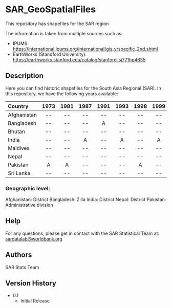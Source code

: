 # SAR_GeoSpatialFiles
This repository has shapefiles for the SAR region

The information is taken from multiple sources such as:
* IPUMS: https://international.ipums.org/international/gis_yrspecific_2nd.shtml
* EarthWorks (Standford University): https://earthworks.stanford.edu/catalog/stanford-sj771hp4635


## Description
Here you can find historic shapefiles for the South Asia Regional (SAR). 
In this repository, we have the following years available:


| Country      | 1973   | 1981  | 1987  | 1991   | 1993      | 1998  | 1999      | 2001    |   2004  | 2009  |2011    | 2012   | 2015   | 2016  |
| :----        | :----: | :----:| :----: | :----:  |  :----:  | :----: | :----:   | :----: | :----: | :----: | :----: | :----: | :----: | :----: | 
| Afghanistan  |   --   | --    | --    | --      | --       | --     | --       | --       | --    | --     |A       | --      | A     | -- |
| Bangladesh   |   --   | --    | --    | A      | --       | --     | --       |  --      | --     | --     | A      | --     | --     |  A |
| Bhutan       |   --   | --    | --    | --      | --       | --     | --       |  --     |  --    | --     |--      | --     | A      | -- |
| India        |   --   | --    | A    | --      | A         | --     | A       |  --      |  A     | A      | --     |--      | --     | A |
| Maldives     |   --   | --    | --    | --      | --       | --     | --       |  --     |  --    | --     | --     |--      | A      | -- |
| Nepal        |   --   | --    | --    | --      | --       | --     | --       |  A      |  --    |--      |A       |--      | --     | -- |
| Pakistan     |   A    | A     | --    | --      | --       | A     | --       |  --      |  --    |--      |--      |A       | A      | -- |
| Sri Lanka    |   --   | --    | --    | --      | --       | --     | --       |  --     |  --    |--      |--      |--      | A      | -- |

### Geographic level:
Afghanistan: District
Bangladesh:  Zilla
India:       District
Nepal:       District
Pakistan:    Administrative division

## Help
For any questions, please get in contact with the SAR Statistical Team at: sardatalab@worldbank.org

## Authors
SAR Stats Team

## Version History
* 0.1
    * Initial Release
